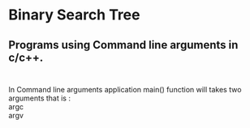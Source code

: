 # Binary Search Tree

## Programs using Command line arguments in c/c++.</br></br>
In Command line arguments application main() function will takes two arguments that is :</br>
	argc <br>
	argv<br>

